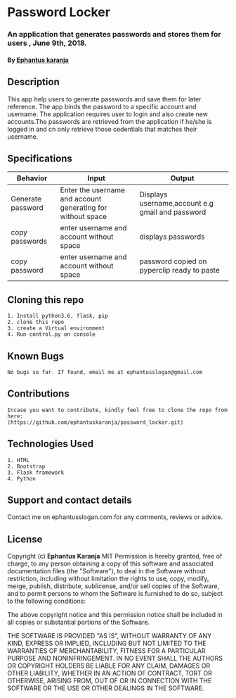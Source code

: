 # Password Locker
### An application that generates passwords and stores them for users , June 9th, 2018.
#### By **[Ephantus karanja](https://github.com/ephantuskaranja)**
## Description
This app help users to generate passwords and save them for later reference. The app binds the password to a specific account and username. The application requires user to login and also create new accounts.The passwords are retrieved from the application if he/she is logged in and cn only retrieve those cedentials that matches their username.
## Specifications
| Behavior                  | Input                     | Output                    |
| ------------------------- | ------------------------- | ------------------------- |
| Generate password| Enter the username and account generating for without space | Displays username,account e.g gmail and password |
| copy passwords | enter username and account without space | displays passwords |
| copy password | enter username and account without space | password copied on pyperclip ready to paste |


## Cloning this repo
    1. Install python3.6, flask, pip
    2. clone this repo
    3. create a Virtual environment
    4. Run control.py on console 
## Known Bugs
    No bugs so far. If found, email me at ephantusslogan@gmail.com

## Contributions
    Incase you want to contribute, kindly feel free to clone the repo from here:
    (https://github.com/ephantuskaranja/password_locker.git)

## Technologies Used
    1. HTML
    2. Bootstrap
    3. Flask framework
    4. Python

## Support and contact details
Contact me on ephantusslogan.com for any comments, reviews or advice.

## License
Copyright (c) **Ephantus Karanja**
    MIT
Permission is hereby granted, free of charge, to any person obtaining a copy
of this software and associated documentation files (the "Software"), to deal
in the Software without restriction, including without limitation the rights
to use, copy, modify, merge, publish, distribute, sublicense, and/or sell
copies of the Software, and to permit persons to whom the Software is
furnished to do so, subject to the following conditions:

The above copyright notice and this permission notice shall be included in all
copies or substantial portions of the Software.

THE SOFTWARE IS PROVIDED "AS IS", WITHOUT WARRANTY OF ANY KIND, EXPRESS OR
IMPLIED, INCLUDING BUT NOT LIMITED TO THE WARRANTIES OF MERCHANTABILITY,
FITNESS FOR A PARTICULAR PURPOSE AND NONINFRINGEMENT. IN NO EVENT SHALL THE
AUTHORS OR COPYRIGHT HOLDERS BE LIABLE FOR ANY CLAIM, DAMAGES OR OTHER
LIABILITY, WHETHER IN AN ACTION OF CONTRACT, TORT OR OTHERWISE, ARISING FROM,
OUT OF OR IN CONNECTION WITH THE SOFTWARE OR THE USE OR OTHER DEALINGS IN THE
SOFTWARE.